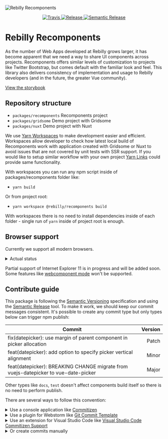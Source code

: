 ![Rebilly Recomponents](https://image.prntscr.com/image/mxh9gRFvTb23DEwn29chAQ.png)

<p align="center">
    <a href="https://travis-ci.org/Rebilly/rebilly-recomponents">
        <img alt="Travis" src="https://img.shields.io/travis/Rebilly/rebilly-recomponents.svg">
    </a>
    <a href="https://github.com/Rebilly/rebilly-recomponents/releases">
        <img alt="Release" src="https://img.shields.io/github/v/release/Rebilly/rebilly-recomponents.svg">
    </a>
    <a href="https://github.com/semantic-release/semantic-release">
        <img alt="Semantic Release" src="https://img.shields.io/badge/%20%20%F0%9F%93%A6%F0%9F%9A%80-semantic--release-e10079.svg">
    </a>
</p>

# Rebilly Recomponents

As the number of Web Apps developed at Rebilly grows larger, it has become apparent that we need a way to share UI components across projects. Recomponents offers similar levels of customization to projects like Twitter Bootstrap, but comes default with the familiar look and feel. This library also delivers consistency of implementation and usage to Rebilly developers (and in the future, the greater Vue community).

[View the storybook](https://recomponents.rebilly.com/)

## Repository structure

* `packages/recomponents` Recomponents project
* `packages/gridsome` Demo project with Gridsome
* `packages/nuxt` Demo project with Nuxt

We use [Yarn Workspaces](https://classic.yarnpkg.com/en/docs/workspaces/) to make development easier and efficient. Workspaces allow developer to check how latest local build of Recomponents work with application created with Gridsome or Nuxt to avoid issues that are not covered by unit tests with SSR support. If you would like to setup similar workflow with your own project [Yarn Links](https://classic.yarnpkg.com/en/docs/cli/link/) could provide same functionality.

With workspaces you can run any npm script inside of packages/recomponents folder like:

* `yarn build`

Or from project root:

* `yarn workspace @rebilly/recomponents build`

With workspaces there is no need to install dependencies inside of each folder - single run of `yarn` inside of project root is enough.

## Browser support

Currently we support all modern browsers.

<details>
  <summary>Actual status</summary>
  
  <br>
  
  | Browser | Version | Status |           
  | --------|---------|--------|
  | <img src="http://icons.iconarchive.com/icons/dtafalonso/android-l/32/Chrome-icon.png" width="16"> Chrome | 78 | Main development |
  | <img src="http://icons.iconarchive.com/icons/dakirby309/simply-styled/32/Firefox-icon.png" width="16"> Firefox | 70 | Main development |
  | <img src="http://icons.iconarchive.com/icons/johanchalibert/mac-osx-yosemite/32/safari-icon.png" width="16"> Safari | 13 | Supported |
  | <img src="https://img.icons8.com/color/344/ms-edge.png" width="16"> Edge    | ? | ? |
  | <img src="http://icons.iconarchive.com/icons/tatice/cristal-intense/32/Internet-Explorer-icon.png" width="16"> Internet Explorer | 11     | Not supported |
</details>

Partial support of Internet Explorer 11 is in progress and will be added soon. Some features like [webcomponent mode](https://github.com/vuejs/vue-web-component-wrapper/issues/31) won't be supported.

## Contribute guide

This package is following the [Semantic Versioning](http://semver.org/) specification and using the [Semantic Release](https://semantic-release.gitbook.io/semantic-release/) tool. To make it work, we should keep our commit messages consistent. It's possible to create any commit type but only types below can trigger npm publish:

| Commit                                                                                | Version |           
| ------------------------------------------------------------------------------------- |--------:|
| fix(datepicker): use margin of parent component in picker allocation                  |  Patch  |
| feat(datepicker): add option to specify picker vertical alignment                     |  Minor  |
| feat(datepicker): BREAKING CHANGE migrate from vuejs-datepicker to vue-date-picker    |  Major  |

Other types like `docs`, `test` doesn't affect components build itself so there is no need to perform publish.

There are several ways to follow this convention:

<details>
  <summary>Use a console application like <a href="https://github.com/commitizen/cz-cli">Commitizen</a></summary>
    
  <div><br><img src="https://media.giphy.com/media/QWLJmI2eMTND1em2wJ/giphy.gif"></div>
</details>

<details>
  <summary>Use a plugin for Webstorm like <a href="https://plugins.jetbrains.com/plugin/9861-git-commit-template">Git Commit Template</a></summary>

  <div><br><img src="https://media.giphy.com/media/QvFbItmr8cuJXQmjAl/giphy.gif"></div>
</details>

<details>
  <summary>Use an extension for Visual Studio Code like <a href="https://marketplace.visualstudio.com/items?itemName=KnisterPeter.vscode-commitizen">Visual Studio Code Commitizen Support</a></summary>

  <div><br><img src="https://media.giphy.com/media/Ifs3YZ3kipnTDlpRAK/giphy.gif"></div>
</details>

<details>
  <summary>Or create commits manually</summary>
    
  <div><br><img src="https://media3.giphy.com/media/UqZ4imFIoljlr5O2sM/giphy.gif"></div>
</details>
